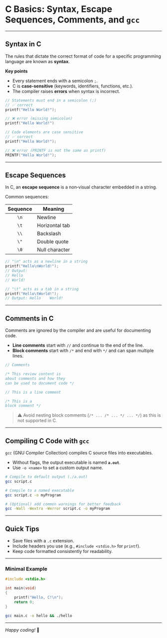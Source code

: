 # C Basics: Syntax, Escape Sequences, Comments, and `gcc`

---

## Syntax in C

The rules that dictate the correct format of code for a specific programming language are known as **syntax**.

**Key points**

* Every statement ends with a semicolon `;`.
* C is **case‑sensitive** (keywords, identifiers, functions, etc.).
* The compiler raises **errors** when syntax is incorrect.

```c
// Statements must end in a semicolon (;)
// ✅ correct
printf("Hello World!");

// ❌ error (missing semicolon)
printf("Hello World!")

// Code elements are case sensitive
// ✅ correct
printf("Hello World!");

// ❌ error (PRINTF is not the same as printf)
PRINTF("Hello World!");
```

---

## Escape Sequences

In C, an **escape sequence** is a non‑visual character embedded in a string.

Common sequences:

| Sequence | Meaning        |
| :------: | -------------- |
|   `\n`   | Newline        |
|   `\t`   | Horizontal tab |
|   `\\`   | Backslash      |
|   `\"`   | Double quote   |
|   `\0`   | Null character |

```c
// "\n" acts as a newline in a string
printf("Hello\nWorld!");
// Output:
// Hello
// World!

// "\t" acts as a tab in a string
printf("Hello\tWorld!");
// Output: Hello    World!
```

---

## Comments in C

Comments are ignored by the compiler and are useful for documenting code.

* **Line comments** start with `//` and continue to the end of the line.
* **Block comments** start with `/*` and end with `*/` and can span multiple lines.

```c
// Comments

/* This review content is
about comments and how they
can be used to document code */

// This is a line comment

/* This is a
block comment */
```

> ⚠️ Avoid nesting block comments (`/* ... /* ... */ ... */`) as this is not supported in C.

---

## Compiling C Code with `gcc`

`gcc` (GNU Compiler Collection) compiles C source files into executables.

* Without flags, the output executable is named **`a.out`**.
* Use `-o <name>` to set a custom output name.

```bash
# Compile to default output (./a.out)
gcc script.c

# Compile to a named executable
gcc script.c -o myProgram

# (Optional) add common warnings for better feedback
gcc -Wall -Wextra -Werror script.c -o myProgram
```

---

## Quick Tips

* Save files with a `.c` extension.
* Include headers you use (e.g., `#include <stdio.h>` for `printf`).
* Keep code formatted consistently for readability.

---

### Minimal Example

```c
#include <stdio.h>

int main(void)
{
    printf("Hello, C!\n");
    return 0;
}
```

```bash
gcc main.c -o hello && ./hello
```

---

*Happy coding!* 🚀

